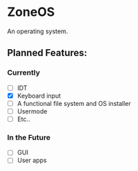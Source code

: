 # ZoneOS

An operating system.

## Planned Features:
### Currently
- [ ] IDT
- [x] Keyboard input
- [ ] A functional file system and OS installer
- [ ] Usermode
- [ ] Etc..
### In the Future
- [ ] GUI
- [ ] User apps
